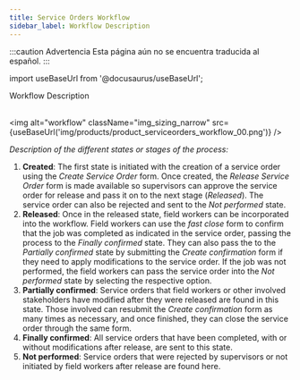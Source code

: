 ```yaml
---
title: Service Orders Workflow
sidebar_label: Workflow Description
---
```


:::caution Advertencia
Esta página aún no se encuentra traducida al español.
:::

import useBaseUrl from '@docusaurus/useBaseUrl'; 

<span className="hero__title">Workflow Description</span>
<br/>
<br/>

<div className="container">
<div className="row">
<div className="col col--6">

<img alt="workflow" className="img_sizing_narrow" src={useBaseUrl('img/products/product_serviceorders_workflow_00.png')} />

</div>
<div className="col col--6">


_Description of the different states or stages of the process:_

1. **Created**: The first state is initiated with the creation of a service order using the _Create Service Order_ form. Once created, the _Release Service Order_ form is made available so supervisors can approve the service order for release and pass it on to the next stage (_Released_). The service order can also be rejected and sent to the _Not performed_ state.
2. **Released**: Once in the released state, field workers can be incorporated into the workflow. Field workers can use the _fast close_ form to confirm that the job was completed as indicated in the service order, passing the process to the _Finally confirmed_ state. They can also pass the to the _Partially confirmed_ state by submitting the _Create confirmation_ form if they need to apply modifications to the service order. If the job was not performed, the field workers can pass the service order into the _Not performed_ state by selecting the respective option.
3. **Partially confirmed**: Service orders that field workers or other involved stakeholders have modified after they were released are found in this state. Those involved can resubmit the _Create confirmation_ form as many times as necessary, and once finished, they can close the service order through the same form.
4. **Finally confirmed**: All service orders that have been completed, with or without modifications after release, are sent to this state.
5. **Not performed**: Service orders that were rejected by supervisors or not initiated by field workers after release are found here.

</div>

</div>
</div>
